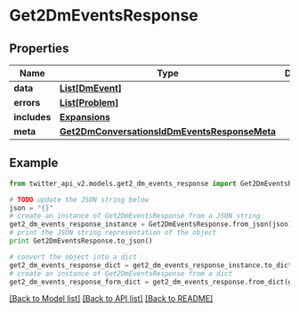 # Get2DmEventsResponse


## Properties
Name | Type | Description | Notes
------------ | ------------- | ------------- | -------------
**data** | [**List[DmEvent]**](DmEvent.md) |  | [optional] 
**errors** | [**List[Problem]**](Problem.md) |  | [optional] 
**includes** | [**Expansions**](Expansions.md) |  | [optional] 
**meta** | [**Get2DmConversationsIdDmEventsResponseMeta**](Get2DmConversationsIdDmEventsResponseMeta.md) |  | [optional] 

## Example

```python
from twitter_api_v2.models.get2_dm_events_response import Get2DmEventsResponse

# TODO update the JSON string below
json = "{}"
# create an instance of Get2DmEventsResponse from a JSON string
get2_dm_events_response_instance = Get2DmEventsResponse.from_json(json)
# print the JSON string representation of the object
print Get2DmEventsResponse.to_json()

# convert the object into a dict
get2_dm_events_response_dict = get2_dm_events_response_instance.to_dict()
# create an instance of Get2DmEventsResponse from a dict
get2_dm_events_response_form_dict = get2_dm_events_response.from_dict(get2_dm_events_response_dict)
```
[[Back to Model list]](../README.md#documentation-for-models) [[Back to API list]](../README.md#documentation-for-api-endpoints) [[Back to README]](../README.md)


